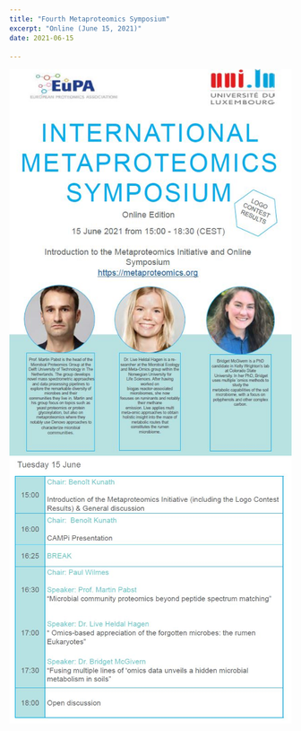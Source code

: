 ```yaml
---
title: "Fourth Metaproteomics Symposium"
excerpt: "Online (June 15, 2021)"
date: 2021-06-15

---
```


![flyer](/assets/images/online_symposium_1.jpg)
![program](/assets/images/online_symposium_2.jpg)
